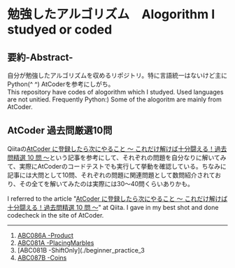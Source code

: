 # 勉強したアルゴリズム　Alogorithm I studyed or coded
## 要約-Abstract-  
自分が勉強したアルゴリズムを収めるリポジトリ。特に言語統一はないけど主にPython(^ ^) AtCoderを参考にしがち。  
This repository have codes of alogorithm which I studyed. Used languages are not unitied. Frequently Python:)
Some of the alogoritm are mainly from AtCoder.

## AtCoder 過去問厳選10問  
Qiitaの[AtCoder に登録したら次にやること ～ これだけ解けば十分闘える！過去問精選 10 問 ～](https://qiita.com/drken/items/fd4e5e3630d0f5859067)という記事を参考にして、それぞれの問題を自分なりに解いてみて、実際にAtCoderのコードテストでも実行して挙動を確認している。ちなみに記事には大問として10問、それぞれの問題に関連問題として数問紹介されており、その全てを解いてみたのは実際には30〜40問くらいありかも。  

I referred to the article "[AtCoder に登録したら次にやること ～ これだけ解けば十分闘える！過去問精選 10 問 ～](https://qiita.com/drken/items/fd4e5e3630d0f5859067)" at Qiita. I gave in my best shot and done codecheck in the site of AtCoder.  

---
1. [ABC086A -Product](./beginner_practice_1)
1. [ABC081A -PlacingMarbles](./beginner_practice_2)  
1. [ABC081B -ShiftOnly](./beginner_practice_3
1. [ABC087B -Coins](./beginner_practice_4)
